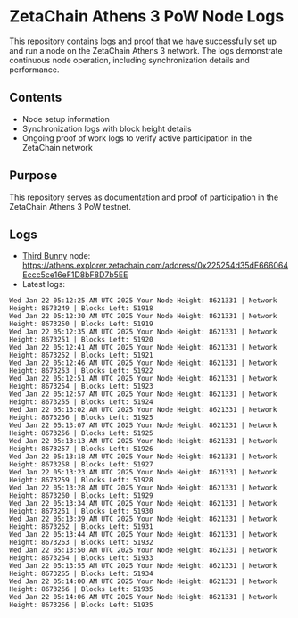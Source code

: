 # ZetaChain Athens 3 PoW Node Logs
This repository contains logs and proof that we have successfully set up and run a node on the ZetaChain Athens 3 network. The logs demonstrate continuous node operation, including synchronization details and performance.

## Contents
- Node setup information
- Synchronization logs with block height details
- Ongoing proof of work logs to verify active participation in the ZetaChain network

## Purpose
This repository serves as documentation and proof of participation in the ZetaChain Athens 3 PoW testnet.

## Logs

- [Third Bunny](https://thirdbunny.xyz/) node: https://athens.explorer.zetachain.com/address/0x225254d35dE666064Eccc5ce16eF1D8bF8D7b5EE
- Latest logs:
```
Wed Jan 22 05:12:25 AM UTC 2025 Your Node Height: 8621331 | Network Height: 8673249 | Blocks Left: 51918
Wed Jan 22 05:12:30 AM UTC 2025 Your Node Height: 8621331 | Network Height: 8673250 | Blocks Left: 51919
Wed Jan 22 05:12:35 AM UTC 2025 Your Node Height: 8621331 | Network Height: 8673251 | Blocks Left: 51920
Wed Jan 22 05:12:41 AM UTC 2025 Your Node Height: 8621331 | Network Height: 8673252 | Blocks Left: 51921
Wed Jan 22 05:12:46 AM UTC 2025 Your Node Height: 8621331 | Network Height: 8673253 | Blocks Left: 51922
Wed Jan 22 05:12:51 AM UTC 2025 Your Node Height: 8621331 | Network Height: 8673254 | Blocks Left: 51923
Wed Jan 22 05:12:57 AM UTC 2025 Your Node Height: 8621331 | Network Height: 8673255 | Blocks Left: 51924
Wed Jan 22 05:13:02 AM UTC 2025 Your Node Height: 8621331 | Network Height: 8673256 | Blocks Left: 51925
Wed Jan 22 05:13:07 AM UTC 2025 Your Node Height: 8621331 | Network Height: 8673256 | Blocks Left: 51925
Wed Jan 22 05:13:13 AM UTC 2025 Your Node Height: 8621331 | Network Height: 8673257 | Blocks Left: 51926
Wed Jan 22 05:13:18 AM UTC 2025 Your Node Height: 8621331 | Network Height: 8673258 | Blocks Left: 51927
Wed Jan 22 05:13:23 AM UTC 2025 Your Node Height: 8621331 | Network Height: 8673259 | Blocks Left: 51928
Wed Jan 22 05:13:28 AM UTC 2025 Your Node Height: 8621331 | Network Height: 8673260 | Blocks Left: 51929
Wed Jan 22 05:13:34 AM UTC 2025 Your Node Height: 8621331 | Network Height: 8673261 | Blocks Left: 51930
Wed Jan 22 05:13:39 AM UTC 2025 Your Node Height: 8621331 | Network Height: 8673262 | Blocks Left: 51931
Wed Jan 22 05:13:44 AM UTC 2025 Your Node Height: 8621331 | Network Height: 8673263 | Blocks Left: 51932
Wed Jan 22 05:13:50 AM UTC 2025 Your Node Height: 8621331 | Network Height: 8673264 | Blocks Left: 51933
Wed Jan 22 05:13:55 AM UTC 2025 Your Node Height: 8621331 | Network Height: 8673265 | Blocks Left: 51934
Wed Jan 22 05:14:00 AM UTC 2025 Your Node Height: 8621331 | Network Height: 8673266 | Blocks Left: 51935
Wed Jan 22 05:14:06 AM UTC 2025 Your Node Height: 8621331 | Network Height: 8673266 | Blocks Left: 51935
```
